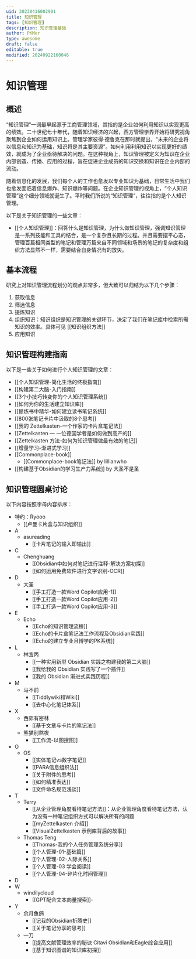 ```yaml
---
uid: 20230416002901
title: 知识管理
tags: [知识管理]
description: 知识管理基础
author: PKMer
type: awesome
draft: false
editable: true
modified: 20240922160046
---
```


# 知识管理

## 概述

“知识管理”一词最早起源于工商管理领域，其指的是企业如何利用知识以实现更高的绩效。二十世纪七十年代，随着知识经济的兴起，西方管理学界开始将研究视角聚焦到企业如何运用知识上。管理学家彼得·德鲁克在那时就提出，“未来的企业将以信息和知识为基础，知识将是其主要资源”。如何利用利用知识以实现更好的绩效，就成为了企业亟待解决的问题。在这种视角上，知识管理被定义为知识在企业内部创造、传播、应用的过程，旨在促进企业成员的知识交换和知识在企业内部的流动。

随着信息化的发展，我们每个人的工作也愈发以专业知识为基础，日常生活中我们也愈发面临着信息爆炸、知识爆炸等问题。在企业知识管理的视角上，“个人知识管理”这个细分领域就诞生了。平时我们所说的“知识管理”，往往指的是个人知识管理。

以下是关于知识管理的一些文章：

-   [[个人知识管理]]：回答什么是知识管理，为什么做知识管理，强调知识管理是一系列技能和工具的结合，是一个复杂且长期的过程。并且需要摆平心态，管理百篇相同类型的笔记和管理万篇来自不同领域和场景的笔记的复杂度和组织方法显然不一样，需要结合自身情况有的放矢。

## 基本流程

研究上对知识管理流程划分的观点非常多，但大致可以归结为以下几个步骤：

1. 获取信息
2. 筛选信息
3. 提炼知识
4. 组织知识：知识组织是知识管理的关键环节，决定了我们在笔记库中检索所需知识的效率。具体可见 [[知识组织方法]]
5. 应用知识

## 知识管理构建指南

以下是一些关于如何进行个人知识管理的文章：

-   [[个人知识管理-简化生活的终极指南]]
-   [[构建第二大脑-入门指南]]
-   [[3个小技巧转变你的个人知识管理系统]]
-   [[如何为你的生活建立知识库]]
-   [[提炼书中精华-如何建立读书笔记系统]]
-   [[800张笔记卡片中汲取的8个思考]]
-   [[我的 Zettelkasten-一个作家的卡片盒笔记法]]
-   [[Zettelkasten — 一位德国学者是如何做到高产的]]
-   [[Zettelkasten 方法-如何为知识管理做最有效的笔记]]
-   [[增量学习-渐进式学习]]
-   [[Commonplace-book]]
    -   [[Commonplace-book笔记法]] by lillianwho
-   [[构建基于Obsidian的学习生产力系统]] by 大圣不是圣

## 知识管理圆桌讨论

以下内容按照字母内容排序：

-   特约：Ryooo
    -   [[卢曼卡片盒与知识组织]]
-   A
    -   asureading
        -   [[卡片笔记的输入即输出]]
-   C
    -   Chenghuang
        -   [[Obsidian中如何对笔记进行注释-解决方案初探]]
        -   [[如何运用免费软件进行文字识别-OCR]]
-   D
    -   大圣
        -   [[手工打造一款Word Copilot应用-1]]
        -   [[手工打造一款Word Copilot应用-2]]
        -   [[手工打造一款Word Copilot应用-3]]
-   E
    -   Echo
        -   [[Echo的知识管理流程]]
        -   [[Echo的卡片盒笔记法工作流程及Obsidian实践]]
        -   [[Echo的建立专业且博学的PK系统]]
-   L
    -   林宜丙
        -   [[一种实用新型 Obsidian 实践之构建我的第二大脑]]
        -   [[我给我的 Obsidian 实践写了一个插件]]
        -   [[我的 Obsidian 渐进式实践历程]]
-   M
    -   马不前
        -   [[Tiddlywiki和Wiki]]
        -   [[去中心化笔记体系]]
-   X
    -   西郊有密林
        -   [[基于文章与卡片的笔记法]]
    -   熊猫别熬夜
        -   [[工作流-以图搜图]]
-   O
    -   OS
        -   [[实体笔记vs数字笔记]]
        -   [[PARA信息组织法]]
        -   [[关于附件的思考]]
        -   [[如何精准表达]]
        -   [[文件命名规范浅谈]]
-   T
    -   Terry
        -   [[从企业管理角度看待笔记方法]]：从企业管理角度看待笔记方法，认为没有一种笔记组织方式可以解决所有的问题
        -   [[myZettelkasten 介绍]]
        -   [[VisualZettelkasten 示例库背后的故事]]
    -   Thomas Teng
        -   [[Thomas-我的个人任务管理系统分享]]
        -   [[个人管理-01-基础篇]]
        -   [[个人管理-02-人际关系]]
        -   [[个人管理-03 学会阅读]]
        -   [[个人管理-04-碎片化时间管理]]
-   D
-   W
    -   windilycloud
        -   [[GPT配合文本向量搜索]]-
-   Y
    -   余月鱼鸽
        -   [[记我的Obsidian折腾史]]
        -   [[关于笔记分享的思考]]
    -   一刀
        -   [[提高文献管理效率的秘诀 Citavi Obsidian和Eagle综合应用]]
        -   [[基于知识图谱的知识库初探]]
